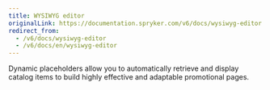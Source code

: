 ```yaml
---
title: WYSIWYG editor
originalLink: https://documentation.spryker.com/v6/docs/wysiwyg-editor
redirect_from:
  - /v6/docs/wysiwyg-editor
  - /v6/docs/en/wysiwyg-editor
---
```


Dynamic placeholders allow you to automatically retrieve and display catalog items to build highly effective and adaptable promotional pages.	
